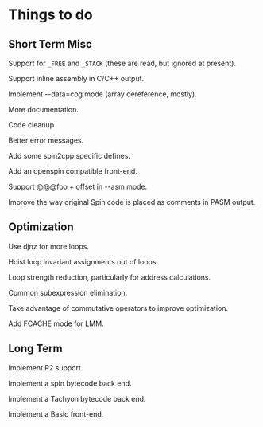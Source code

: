 Things to do
============

Short Term Misc
---------------
Support for `_FREE` and `_STACK` (these are read, but ignored at present).

Support inline assembly in C/C++ output.

Implement --data=cog mode (array dereference, mostly).

More documentation.

Code cleanup

Better error messages.

Add some spin2cpp specific defines.

Add an openspin compatible front-end.

Support @@@foo + offset in --asm mode.

Improve the way original Spin code is placed as comments in PASM output.

Optimization
------------

Use djnz for more loops.

Hoist loop invariant assignments out of loops.

Loop strength reduction, particularly for address calculations.

Common subexpression elimination.

Take advantage of commutative operators to improve optimization.

Add FCACHE mode for LMM.

Long Term
---------

Implement P2 support.

Implement a spin bytecode back end.

Implement a Tachyon bytecode back end.

Implement a Basic front-end.
